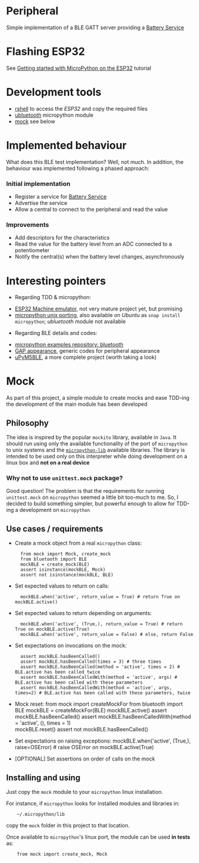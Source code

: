 # Peripheral

Simple implementation of a BLE GATT server providing a [Battery Service](https://www.bluetooth.org/docman/handlers/downloaddoc.ashx?doc_id=245138)

# Flashing ESP32

See [Getting started with MicroPython on the ESP32](https://docs.micropython.org/en/latest/esp32/tutorial/intro.html) tutorial

# Development tools

* [rshell](https://github.com/dhylands/rshell) to access the _ESP32_ and copy the required files
* [ubluetooth](https://docs.micropython.org/en/latest/library/ubluetooth.html) micropython module
* [mock](#Mock) see below

# Implemented behaviour

What does this BLE test implementation? Well, not much. In addition, the behaviour was implemented
following a phased approach:

### Initial implementation

* Register a service for [Battery Service](https://www.bluetooth.org/docman/handlers/downloaddoc.ashx?doc_id=245138)
* Advertise the service
* Allow a central to connect to the peripheral and read the value

### Improvements

* Add descriptors for the characteristics
* Read the value for the battery level from an ADC connected to a potentiometer
* Notify the central(s) when the battery level changes, asynchronously


# Interesting pointers

* Regarding TDD & micropython:
 - [ESP32 Machine emulator](https://github.com/tflander/esp32-machine-emulator#esp32-machine-emulator), not very mature project yet, but promising 
 - [micropython unix porting](https://github.com/micropython/micropython#the-unix-version), also available on _Ubuntu_ as `snap install micropython`; _ubluetooth_ module not available

* Regarding BLE details and codes:
 - [micropython examples repository: bluetooth](https://github.com/micropython/micropython/tree/master/examples/bluetooth)
 - [GAP appearance](https://www.bluetooth.com/xml-viewer/?src=https://www.bluetooth.com/wp-content/uploads/Sitecore-Media-Library/Gatt/Xml/Characteristics/org.bluetooth.characteristic.gap.appearance.xml), generic codes for peripheral appearance
 - [uPyM5BLE](https://github.com/lemariva/uPyM5BLE), a more complete project (worth taking a look)
 
# Mock

As part of this project, a simple module to create mocks and ease TDD-ing the development of the main module has been developed

## Philosophy

The idea is inspired by the popular `mockito` library, available in `Java`. It should run using only the available functionality of the port of `micropython` to unix systems and the [`micropython-lib`](https://github.com/micropython/micropython-lib) available libraries. The library is intended to be used only on this interpreter while doing development on a linux box and **not on a real device**

### Why not to use `unittest.mock` package?

Good question! The problem is that the requirements for running `unittest.mock` on `micropython` seemed a little bit too-much to me. So, I decided to build something simpler, but powerful enough to allow for TDD-ing a development on `micropython`

## Use cases / requirements

* Create a mock object from a real `micropython` class:

		from mock import Mock, create_mock
		from bluetooth import BLE
		mockBLE = create_mock(BLE)
		assert isinstance(mockBLE, Mock)
		assert not isinstance(mockBLE, BLE)

* Set expected values to return on calls:

		mockBLE.when('active', return_value = True) # return True on mockBLE.active()

* Set expected values to return depending on arguments:

		mockBLE.when('active', (True,), return_value = True) # return True on mockBLE.active(True)
		mockBLE.when('active', return_value = False) # else, return False

* Set expectations on invocations on the mock:

		assert mockBLE.hasBeenCalled()
		assert mockBLE.hasBeenCalled(times = 3) # three times
		assert mockBLE.hasBeenCalled(method = 'active', times = 2) # BLE.active has been called twice
		assert mockBLE.hasBeenCalledWith(method = 'active', args) # BLE.active has been called with these parameters
		assert mockBLE.hasBeenCalledWith(method = 'active', args, times=2) # BLE.active has been called with these parameters, twice

* Mock reset:
		from mock import createMockFor
		from bluetooth import BLE
		mockBLE = createMockFor(BLE)
		mockBLE.active()
		assert mockBLE.hasBeenCalled()
		assert mockBLE.hasBeenCalledWith(method = 'active', (), times = 1)		
		mockBLE.reset()
		assert not mockBLE.hasBeenCalled()

* Set expectations on raising exceptions:
		mockBLE.when('active', (True,), raise=OSError) # raise OSError on mockBLE.active(True)

* [OPTIONAL] Set assertions on order of calls on the mock

## Installing and using

Just copy the `mock` module to your `micropython` linux installation.

For instance, if `micropython` looks for installed modules and libraries in:

        ~/.micropython/lib
        
copy the `mock` folder in this project to that location.

Once available to `micropython`'s linux port, the module can be used **in tests** as:

        from mock import create_mock, Mock
        







